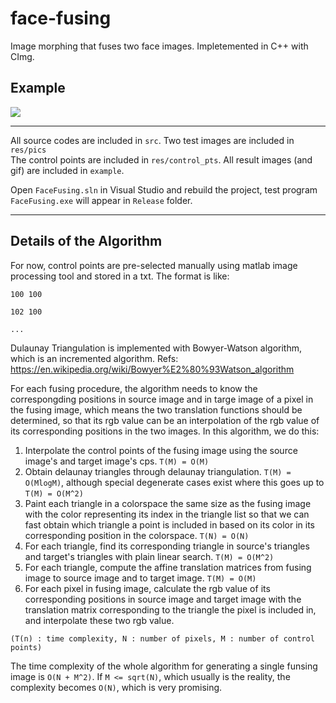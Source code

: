 # face-fusing
Image morphing that fuses two face images. Impletemented in C++ with CImg.

## Example
![](https://github.com/dalegebit/face-fusing/blob/master/example/1to2.gif)

---
All source codes are included in `src`.
Two test images are included in `res/pics`  
The control points are included in `res/control_pts`.
All result images (and gif) are included in `example`.



Open `FaceFusing.sln` in Visual Studio and rebuild the project, test program `FaceFusing.exe` will appear in `Release` folder.

---

## Details of the Algorithm
For now, control points are pre-selected manually using matlab image processing tool and stored in a txt.
The format is like:
```
100 100

102 100

...
```
Dulaunay Triangulation is implemented with Bowyer-Watson algorithm, which is an incremented algorithm.
Refs: https://en.wikipedia.org/wiki/Bowyer%E2%80%93Watson_algorithm

For each fusing procedure, the algorithm needs to know the correspongding positions in source image and in targe image of a pixel in the fusing image, which means the two translation functions should be determined, so that its rgb value can be an interpolation of the rgb value of its corresponding positions in the two images. In this algorithm, we do this:


1. Interpolate the control points of the fusing image using the source image's and target image's cps. `T(M) = O(M)`
2. Obtain delaunay triangles through delaunay triangulation. `T(M) = O(MlogM)`, although special degenerate cases exist where this goes up to `T(M) = O(M^2)`
3. Paint each triangle in a colorspace the same size as the fusing image with the color representing its index in the triangle list so that we can fast obtain which triangle a point is included in based on its color in its corresponding position in the colorspace. `T(N) = O(N)`
4. For each triangle, find its corresponding triangle in source's triangles and target's triangles with plain linear search. `T(M) = O(M^2)`
5. For each triangle, compute the affine translation matrices from fusing image to source image and to target image.   `T(M) = O(M)`
6. For each pixel in fusing image, calculate the rgb value of its corresponding positions in source image and target image with the translation matrix corresponding to the triangle the pixel is included in, and interpolate these two rgb value.

`(T(n) : time complexity, N : number of pixels, M : number of control points)`

The time complexity of the whole algorithm for generating a single funsing image is `O(N + M^2)`. If `M <= sqrt(N)`, which usually is the reality, the complexity becomes `O(N)`, which is very promising.


